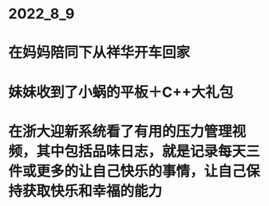 # 2022_8_9
# 在妈妈陪同下从祥华开车回家
# 妹妹收到了小蜗的平板＋C++大礼包
# 在浙大迎新系统看了有用的压力管理视频，其中包括品味日志，就是记录每天三件或更多的让自己快乐的事情，让自己保持获取快乐和幸福的能力